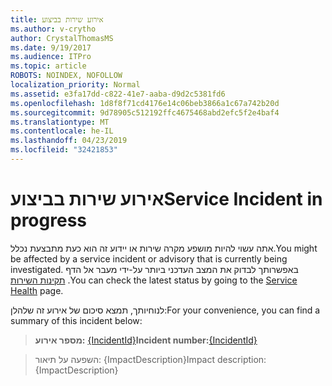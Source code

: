 ```yaml
---
title: אירוע שירות בביצוע
ms.author: v-crytho
author: CrystalThomasMS
ms.date: 9/19/2017
ms.audience: ITPro
ms.topic: article
ROBOTS: NOINDEX, NOFOLLOW
localization_priority: Normal
ms.assetid: e3fa17dd-c822-41e7-aaba-d9d2c5381fd6
ms.openlocfilehash: 1d8f8f71cd4176e14c06beb3866a1c67a742b20d
ms.sourcegitcommit: 9d78905c512192ffc4675468abd2efc5f2e4baf4
ms.translationtype: MT
ms.contentlocale: he-IL
ms.lasthandoff: 04/23/2019
ms.locfileid: "32421853"
---
```

# <a name="service-incident-in-progress"></a><span data-ttu-id="81d43-102">אירוע שירות בביצוע</span><span class="sxs-lookup"><span data-stu-id="81d43-102">Service Incident in progress</span></span>

<span data-ttu-id="81d43-103">אתה עשוי להיות מושפע מקרה שירות או יידוע זה הוא כעת מתבצעת נכלל.</span><span class="sxs-lookup"><span data-stu-id="81d43-103">You might be affected by a service incident or advisory that is currently being investigated.</span></span> <span data-ttu-id="81d43-104">באפשרותך לבדוק את המצב העדכני ביותר על-ידי מעבר אל הדף [תקינות השירות](https://admin.microsoft.com/adminportal/home#/servicehealth) .</span><span class="sxs-lookup"><span data-stu-id="81d43-104">You can check the latest status by going to the [Service Health](https://admin.microsoft.com/adminportal/home#/servicehealth) page.</span></span> 
  
<span data-ttu-id="81d43-105">לנוחיותך, תמצא סיכום של אירוע זה שלהלן:</span><span class="sxs-lookup"><span data-stu-id="81d43-105">For your convenience, you can find a summary of this incident below:</span></span>
  
> <span data-ttu-id="81d43-106">**מספר אירוע:** [{IncidentId}](https://admin.microsoft.com/adminportal/home#/servicehealth)</span><span class="sxs-lookup"><span data-stu-id="81d43-106">**Incident number:**[{IncidentId}](https://admin.microsoft.com/adminportal/home#/servicehealth)</span></span>
    
> <span data-ttu-id="81d43-107">השפעה על תיאור: {ImpactDescription}</span><span class="sxs-lookup"><span data-stu-id="81d43-107">Impact description: {ImpactDescription}</span></span>
    

